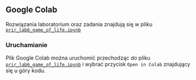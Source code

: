 ## Google Colab

Rozwiązania laboratorium oraz zadania znajdują się w pliku [`prir_lab6_game_of_life.ipynb`](prir_lab6_game_of_life.ipynb)

### Uruchamianie

Plik Google Colab można uruchomić przechodząc do pliku [`prir_lab6_game_of_life.ipynb`](prir_lab6_game_of_life.ipynb)
i wybrać przycisk `Open in Colab` znajdujący się u góry kodu.